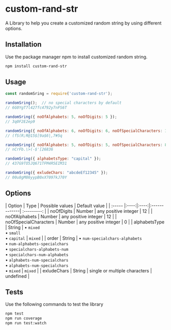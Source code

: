 # custom-rand-str
A Library to help you create a customized random string by using different options.

## Installation
Use the package manager npm to install customized random string.
```bash
npm install custom-rand-str
```

## Usage
```javascript
const randomSring = require('custom-rand-str');

randomSring();  // no special characters by default
// 6G0YgT7l427fc4792y7nFS6T

randomSring({ noOfAlphabets: 5, noOfDigits: 5 });
// 3q0F2E2ep9

randomSring({ noOfAlphabets: 6, noOfDigits: 6, noOfSpecialCharacters: 10 });
// (fS(R;R@15$[9a$6|,7#5q

randomSring({ noOfAlphabets: 5, noOfDigits: 5, noOfSpecialCharacters: 8, order: "alphabets-specialchars-num" });
// nCrFb.\>(-$'[26836

randomSring({ alphabetsType: "capital" });
// 437G9TO5JQ671TFM4R5EIM31

randomSring({ exludeChars: "abcdeEf12345" });
// 00u8gM86yypB0xX7097kJ70Y

```

## Options
| Option  | Type  | Possible values  | Default value |
| :----- |:----:|:----:|:-------------| :---------: |
| noOfDigits    | Number | any positive integer | 12 |
| noOfAlphabets | Number | any positive integer | 12 |
| noOfSpecialCharacters | Number | any positive integer | 0 |
| alphabetsType | String | • `mixed`<br> •  `small`<br> • `capital` | `mixed` | 
| order | String | • `num-specialchars-alphabets`<br> • `num-alphabets-specialchars`<br> • `specialchars-alphabets-num`<br> • `specialchars-num-alphabets`<br> • `alphabets-num-specialchars`<br> • `alphabets-num-specialchars`<br> • `mixed` | `mixed` |
| exludeChars | String | single or multiple characters | undefined | 

## Tests
Use the following commands to test the library
```bash
npm test
npm run coverage
npm run test:watch
```
